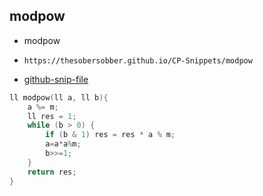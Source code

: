 
## modpow

- modpow
- ```
  https://thesobersobber.github.io/CP-Snippets/modpow
  ```
- [github-snip-file](https://github.com/theSoberSobber/CP-Snippets/blob/main/snippets.json#L1445)

```cpp
ll modpow(ll a, ll b){
    a %= m;
    ll res = 1;
    while (b > 0) {
        if (b & 1) res = res * a % m;
        a=a*a%m;
        b>>=1;
    }
    return res;
}
```
